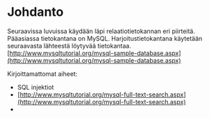 # Johdanto

Seuraavissa luvuissa käydään läpi relaatiotietokannan eri piirteitä. Pääasiassa tietokantana on MySQL. Harjoitustietokantana käytetään seuraavasta lähteestä löytyvää tietokantaa. [http://www.mysqltutorial.org/mysql-sample-database.aspx](http://www.mysqltutorial.org/mysql-sample-database.aspx)

Kirjoittamattomat aiheet:

* SQL injektiot
* [http://www.mysqltutorial.org/mysql-full-text-search.aspx](http://www.mysqltutorial.org/mysql-full-text-search.aspx)
* 


